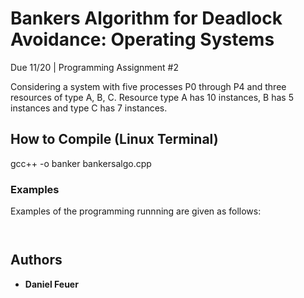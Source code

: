 # Bankers Algorithm for Deadlock Avoidance: Operating Systems

Due 11/20 | Programming Assignment #2

Considering a system with five processes P0 through P4 and three resources of type A, B, C. Resource type A has 10 instances, B has 5 instances and type C has 7 instances.

## How to Compile (Linux Terminal)

gcc++ -o banker bankersalgo.cpp

### Examples

Examples of the programming runnning are given as follows:

```
```

```
```

## Authors

* **Daniel Feuer** 
